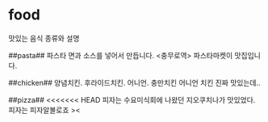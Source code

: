 # food

맛있는 음식 종류와 설명

##pasta##
파스타 면과 소스를 넣어서 만듭니다.
<충무로역>
파스타마켓이 맛집입니다.

##chicken##
양념치킨. 후라이드치킨. 어니언. 충만치킨 어니언 치킨 진짜 맛있는데..

##pizza##
<<<<<<< HEAD
피자는 수요미식회에 나왔던 지오쿠치나가 맛있었다.
피자는 피자알볼로죠 ><
